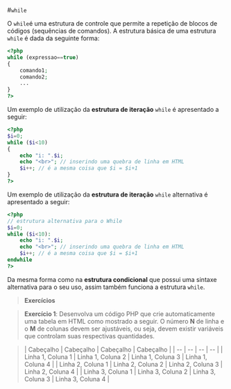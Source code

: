 #`while`

O `while`é uma estrutura de controle que permite a repetição de blocos de códigos (sequências de comandos). A estrutura básica de uma estrutura `while` é dada da seguinte forma:

```php
<?php
while (expressao==true)
{
    comando1;
    comando2;
    ...
}
?>
```

Um exemplo de utilização da **estrutura de iteração** `while` é apresentado a seguir:

```php
<?php
$i=0;
while ($i<10)
{
    echo "i: ".$i;
    echo "<br>"; // inserindo uma quebra de linha em HTML
    $i++; // é a mesma coisa que $i = $i+1
}
?>
```

Um exemplo de utilização da **estrutura de iteração** `while` alternativa é apresentado a seguir:

```php
<?php
// estrutura alternativa para o While
$i=0;
while ($i<10):
    echo "i: ".$i;
    echo "<br>"; // inserindo uma quebra de linha em HTML
    $i++; // é a mesma coisa que $i = $i+1
endwhile
?>
```
Da mesma forma como na **estrutura condicional** que possui uma sintaxe alternativa para o seu uso, assim também funciona a estrutura `while`.

>**Exercícios**

>**Exercício 1**: Desenvolva um código PHP que crie automaticamente uma tabela em HTML como mostrado a seguir. O número **N** de linha e o **M** de colunas devem ser ajustáveis, ou seja, devem existir variáveis que controlam suas respectivas quantidades. 

>| Cabeçalho | Cabeçalho | Cabeçalho | Cabeçalho |
| -- | -- | -- | -- |
| Linha 1, Coluna 1 | Linha 1, Coluna 2 | Linha 1, Coluna 3 | Linha 1, Coluna 4 |
| Linha 2, Coluna 1 | Linha 2, Coluna 2 | Linha 2, Coluna 3 | Linha 2, Coluna 4 |
| Linha 3, Coluna 1 | Linha 3, Coluna 2 | Linha 3, Coluna 3 | Linha 3, Coluna 4 |


